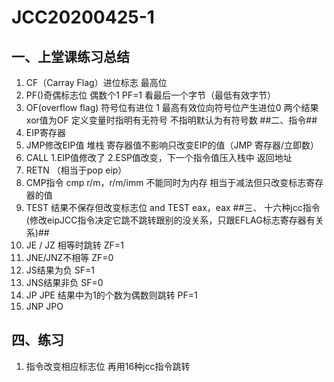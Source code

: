 # JCC20200425-1 #
## 一、上堂课练习总结 ##
1. CF（Carray Flag）进位标志  最高位
2. PF()奇偶标志位  偶数个1 PF=1  看最后一个字节（最低有效字节）
3. OF(overflow flag) 符号位有进位 1 最高有效位向符号位产生进位0   两个结果 xor值为OF  定义变量时指明有无符号  不指明默认为有符号数
##二、指令##
1. EIP寄存器
2. JMP修改EIP值  堆栈 寄存器值不影响只改变EIP的值（JMP 寄存器/立即数）
3. CALL  1.EIP值修改了  2.ESP值改变，下一个指令值压入栈中 返回地址
4. RETN  （相当于pop eip）
5. CMP指令 cmp r/m，r/m/imm 不能同时为内存  相当于减法但只改变标志寄存器的值
6. TEST  结果不保存但改变标志位  and TEST eax，eax
##三、 十六种jcc指令(修改eipJCC指令决定它跳不跳转跟别的没关系，只跟EFLAG标志寄存器有关系)##
1. JE / JZ 相等时跳转 ZF=1
2. JNE/JNZ不相等  ZF=0
3. JS结果为负  SF=1
4. JNS结果非负 SF=0
5. JP JPE 结果中为1的个数为偶数则跳转 PF=1
6. JNP  JPO 
## 四、练习 ##
1. 指令改变相应标志位 再用16种jcc指令跳转
